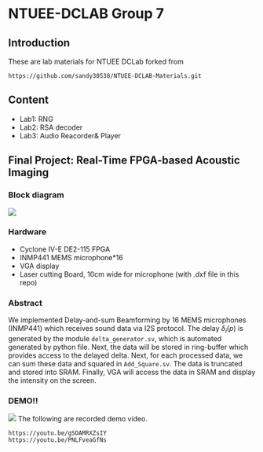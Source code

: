# NTUEE-DCLAB Group 7
## Introduction
These are lab materials for NTUEE DCLab forked from 
```
https://github.com/sandy30538/NTUEE-DCLAB-Materials.git
```

## Content
* Lab1: RNG
* Lab2: RSA decoder
* Lab3: Audio Reacorder& Player

## Final Project: Real-Time FPGA-based Acoustic Imaging
### Block diagram
![](https://i.imgur.com/ChjdSh4.png)

### Hardware
* Cyclone IV-E DE2-115 FPGA
* INMP441 MEMS microphone*16
* VGA display
* Laser cutting Board, 10cm wide for microphone (with .dxf file in this repo)

### Abstract
We implemented Delay-and-sum Beamforming by 16 MEMS microphones (INMP441) which receives sound data via I2S protocol. The delay $\delta_i(p)$ is generated by the module `delta_generator.sv`, which is automated generated by python file. Next, the data will be stored in ring-buffer which provides access to the delayed delta. Next, for each processed data, we can sum these data and squared in `Add_Square.sv`. The data is truncated and stored into SRAM. Finally, VGA will access the data in SRAM and display the intensity on the screen.

### DEMO!!
![](https://i.imgur.com/sHGJzrl.png)
The following are recorded demo video.
```
https://youtu.be/gSOAMRXZsIY
https://youtu.be/PNLFveaGfNs
```

